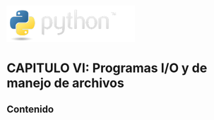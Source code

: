 <img src="../assets/img/python-logo.png" />

# CAPITULO VI: Programas I/O y de manejo de archivos

## Contenido
